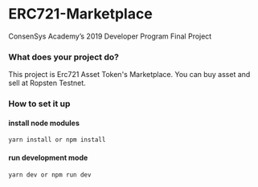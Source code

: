 # ERC721-Marketplace
ConsenSys Academy’s 2019 Developer Program Final Project

### What does your project do?

This project is Erc721 Asset Token's Marketplace.
You can buy asset and sell at Ropsten Testnet.

### How to set it up

#### install node modules
```
yarn install or npm install
```

#### run development mode
```
yarn dev or npm run dev
```

